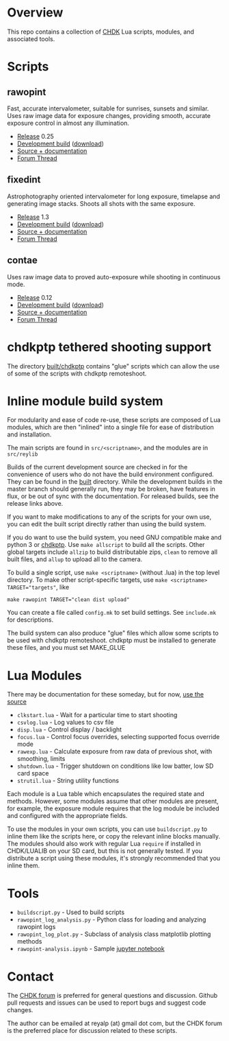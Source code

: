 # Overview
This repo contains a collection of [CHDK](https://chdk.fandom.com/wiki/CHDK) Lua
scripts, modules, and associated tools.

# Scripts

## rawopint
Fast, accurate intervalometer, suitable for sunrises, sunsets and similar. Uses raw image
data for exposure changes, providing smooth, accurate exposure control in almost any illumination.

* [Release](https://app.box.com/s/k4w85tnsf4gl2pvwh4mvu35vejkup53j) 0.25
* [Development build](built/rawopint.lua) ([download](built/rawopint.lua?raw=1))
* [Source + documentation](src/rawopint)
* [Forum Thread](https://chdk.setepontos.com/index.php?topic=12697.0)

## fixedint
Astrophotography oriented intervalometer for long exposure, timelapse and generating image
stacks. Shoots all shots with the same exposure.

* [Release](https://app.box.com/s/nqzoeubgxkgnitz7o7wotvbe90ejegni) 1.3
* [Development build](built/fixedint.lua) ([download](built/fixedint.lua?raw=1))
* [Source + documentation](src/fixedint)
* [Forum Thread](https://chdk.setepontos.com/index.php?topic=12695.0)

## contae
Uses raw image data to proved auto-exposure while shooting in continuous mode.

* [Release](https://app.box.com/s/d1xeg34h2lyla3jz30sb9khgqfg57ul8) 0.12
* [Development build](built/contae.lua) ([download](built/contae.lua?raw=1))
* [Source + documentation](src/contae)
* [Forum Thread](https://chdk.setepontos.com/index.php?topic=12696.0)

# chdkptp tethered shooting support
The directory [built/chdkptp](built/chdkptp/) contains "glue" scripts which can
allow the use of some of the scripts with chdkptp remoteshoot.

# Inline module build system
For modularity and ease of code re-use, these scripts are composed of Lua modules,
which are then "inlined" into a single file for ease of distribution and installation.

The main scripts are found in `src/<scriptname>`, and the modules are in `src/reylib`

Builds of the current development source are checked in for the convenience of users
who do not have the build environment configured. They can be found in the [built](built/)
directory. While the development builds in the master branch should generally run,
they may be broken, have features in flux, or be out of sync with the documentation.
For released builds, see the release links above.

If you want to make modifications to any of the scripts for your own use, you can
edit the built script directly rather than using the build system.

If you do want to use the build system, you need GNU compatible make and python 3
or [chdkptp](https://app.assembla.com/spaces/chdkptp/wiki). Use `make allscript` to
build all the scripts. Other global targets include `allzip` to build distributable
zips, `clean` to remove all built files, and `allup` to upload all to the camera.

To build a single script, use `make <scriptname>` (without .lua) in the top level
directory. To make other script-specific targets, use `make <scriptname> TARGET="targets"`, like
```
make rawopint TARGET="clean dist upload"
```

You can create a file called `config.mk` to set build settings. See `include.mk` for descriptions.

The build system can also produce "glue" files which allow some scripts to be used
with chdkptp remoteshoot. chdkptp must be installed to generate these files, and you must
set MAKE\_GLUE

# Lua Modules
There may be documentation for these someday, but for now, [use the source](src/reylib)

* `clkstart.lua` - Wait for a particular time to start shooting
* `csvlog.lua` - Log values to csv file
* `disp.lua` - Control display / backlight
* `focus.lua` - Control focus overrides, selecting supported focus override mode
* `rawexp.lua` - Calculate exposure from raw data of previous shot, with smoothing, limits
* `shutdown.lua` - Trigger shutdown on conditions like low batter, low SD card space
* `strutil.lua` - String utility functions

Each module is a Lua table which encapsulates the required state and methods. However,
some modules assume that other modules are present, for example, the exposure module requires
that the log module be included and configured with the appropriate fields.

To use the modules in your own scripts, you can use `buildscript.py` to inline them
like the scripts here, or copy the relevant inline blocks manually. The modules should
also work with regular Lua `require` if installed in CHDK/LUALIB on your SD card, but this
is not generally tested. If you distribute a script using these modules, it's strongly
recommended that you inline them.

# Tools
* `buildscript.py` - Used to build scripts
* `rawopint_log_analysis.py` - Python class for loading and analyzing rawopint logs
* `rawopint_log_plot.py` - Subclass of analysis class matplotlib plotting methods
* `rawopint-analysis.ipynb` - Sample [jupyter notebook](https://jupyter.org/)

# Contact
The [CHDK forum](https://chdk.setepontos.com/index.php) is preferred for general
questions and discussion. Github pull requests and issues can be used to report
bugs and suggest code changes.

The author can be emailed at reyalp (at) gmail dot com, but the CHDK forum is
the preferred place for discussion related to these scripts.
